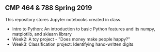 ## CMP 464 & 788 Spring 2019

This repository stores Jupyter notebooks created in class.

- Intro to Python: An introduction to basic Python features and its numpy, matplotlib, and sklearn library
- Week2: A toy project - "Does money make people happy?"
- Week3: Classification project: Identifying hand-written digits
